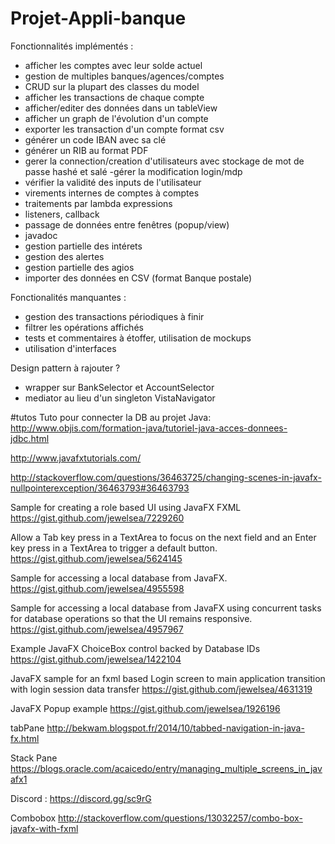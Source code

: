 ﻿# Projet-Appli-banque

Fonctionnalités implémentés :
- afficher les comptes avec leur solde actuel
- gestion de multiples banques/agences/comptes
- CRUD sur la plupart des classes du model
- afficher les transactions de chaque compte
- afficher/editer des données dans un tableView
- afficher un graph de l'évolution d'un compte
- exporter les transaction d'un compte format csv
- générer un code IBAN avec sa clé
- générer un RIB au format PDF 
- gerer la connection/creation d'utilisateurs avec stockage de mot de passe hashé et salé
	-gérer la modification login/mdp
- vérifier la validité des inputs de l'utilisateur
- virements internes de comptes à comptes
- traitements par lambda expressions
- listeners, callback
- passage de données entre fenêtres (popup/view)
- javadoc
- gestion partielle des intérets 
- gestion des alertes
- gestion partielle des agios
- importer des données en CSV (format Banque postale)

Fonctionalités manquantes :

- gestion des transactions périodiques à finir
- filtrer les opérations affichés
- tests et commentaires à étoffer, utilisation de mockups
- utilisation d'interfaces

Design pattern à rajouter ?
 
- wrapper sur BankSelector et AccountSelector
- mediator au lieu d'un singleton VistaNavigator


	


#tutos
Tuto pour connecter la DB au projet Java:
http://www.objis.com/formation-java/tutoriel-java-acces-donnees-jdbc.html

http://www.javafxtutorials.com/

http://stackoverflow.com/questions/36463725/changing-scenes-in-javafx-nullpointerexception/36463793#36463793

Sample for creating a role based UI using JavaFX FXML 
https://gist.github.com/jewelsea/7229260

Allow a Tab key press in a TextArea to focus on the next field and an Enter key press in a TextArea to trigger a default button. 
https://gist.github.com/jewelsea/5624145

Sample for accessing a local database from JavaFX.
https://gist.github.com/jewelsea/4955598

Sample for accessing a local database from JavaFX using concurrent tasks for database operations so that the UI remains responsive. 
https://gist.github.com/jewelsea/4957967

Example JavaFX ChoiceBox control backed by Database IDs 
https://gist.github.com/jewelsea/1422104

JavaFX sample for an fxml based Login screen to main application transition with login session data transfer 
https://gist.github.com/jewelsea/4631319

JavaFX Popup example 
https://gist.github.com/jewelsea/1926196

tabPane
http://bekwam.blogspot.fr/2014/10/tabbed-navigation-in-java-fx.html

Stack Pane 
https://blogs.oracle.com/acaicedo/entry/managing_multiple_screens_in_javafx1

Discord :
https://discord.gg/sc9rG

Combobox
http://stackoverflow.com/questions/13032257/combo-box-javafx-with-fxml

